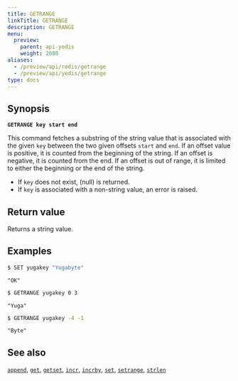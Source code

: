 ```yaml
---
title: GETRANGE
linkTitle: GETRANGE
description: GETRANGE
menu:
  preview:
    parent: api-yedis
    weight: 2080
aliases:
  - /preview/api/redis/getrange
  - /preview/api/yedis/getrange
type: docs
---
```


## Synopsis

**`GETRANGE key start end`**

This command fetches a substring of the string value that is associated with the given `key` between the two given offsets `start` and `end`. If an offset value is positive, it is counted from the beginning of the string. If an offset is negative, it is counted from the end. If an offset is out of range, it is limited to either the beginning or the end of the string.

- If `key` does not exist, (null) is returned.
- If `key` is associated with a non-string value, an error is raised.

## Return value

Returns a string value.

## Examples

```sh
$ SET yugakey "Yugabyte"
```

```
"OK"
```

```sh
$ GETRANGE yugakey 0 3
```

```
"Yuga"
```

```sh
$ GETRANGE yugakey -4 -1
```

```
"Byte"
```

## See also

[`append`](../append/), [`get`](../get/), [`getset`](../getset/), [`incr`](../incr/), [`incrby`](../incrby/), [`set`](../set/), [`setrange`](../setrange/), [`strlen`](../strlen/)
